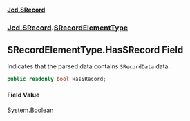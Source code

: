 #### [Jcd.SRecord](index.md 'index')
### [Jcd.SRecord](Jcd.SRecord.md 'Jcd.SRecord').[SRecordElementType](Jcd.SRecord.SRecordElementType.md 'Jcd.SRecord.SRecordElementType')

## SRecordElementType.HasSRecord Field

Indicates that the parsed data contains `SRecordData` data.

```csharp
public readonly bool HasSRecord;
```

#### Field Value
[System.Boolean](https://docs.microsoft.com/en-us/dotnet/api/System.Boolean 'System.Boolean')